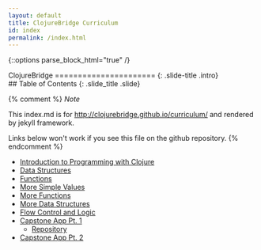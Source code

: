 ```yaml
---
layout: default
title: ClojureBridge Curriculum
id: index
permalink: /index.html
---
```


{::options parse_block_html="true" /}

<section>
ClojureBridge
======================
{: .slide-title .intro}
</section>

 <section>
## Table of Contents
{: .slide_title .slide}

{% comment %}
_Note_

This index.md is for http://clojurebridge.github.io/curriculum/
and rendered by jekyll framework.

Links below won't work if you see this file on the github repository.
{% endcomment %}

* [Introduction to Programming with Clojure](outline/intro.html)
* [Data Structures](outline/data_structures.html)
* [Functions](outline/functions.html)
* [More Simple Values](outline/simple_values2.html)
* [More Functions](outline/functions2.html)
* [More Data Structures](outline/data_structures2.html)
* [Flow Control and Logic](outline/flow_control.html)
* [Capstone App Pt. 1](https://github.com/ClojureBridge/drawing/blob/master/curriculum/first-program.md)
    * [Repository](https://github.com/ClojureBridge/drawing/blob/master/README.md)
* [Capstone App Pt. 2](https://github.com/ClojureBridge/drawing/blob/master/curriculum/create-something.md)
</section>
